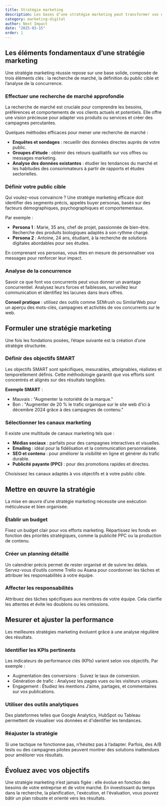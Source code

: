 ```yaml
---
title: Stratégie marketing
description: Les bases d’une stratégie marketing peut transformer vos efforts pour attirer, convertir, et fidéliser vos clients
category: marketing-digital
author: Next Impact
date: "2025-03-15"
order: 1
---
```



## Les éléments fondamentaux d’une stratégie marketing

Une stratégie marketing réussie repose sur une base solide, composée de trois éléments clés : la recherche de marché, la définition du public cible et l’analyse de la concurrence.

### Effectuer une recherche de marché approfondie

La recherche de marché est cruciale pour comprendre les besoins, préférences et comportements de vos clients actuels et potentiels. Elle offre une vision précieuse pour adapter vos produits ou services et créer des campagnes percutantes.

Quelques méthodes efficaces pour mener une recherche de marché :

- **Enquêtes et sondages** : recueillir des données directes auprès de votre public.
- **Groupes d’étude** : obtenir des retours qualitatifs sur vos offres ou messages marketing.
- **Analyse des données existantes** : étudier les tendances du marché et les habitudes des consommateurs à partir de rapports et études sectorielles.

### Définir votre public cible

Qui voulez-vous convaincre ? Une stratégie marketing efficace doit identifier des segments précis, appelés buyer personas, basés sur des facteurs démographiques, psychographiques et comportementaux.

Par exemple :

- **Persona 1** : Marie, 35 ans, chef de projet, passionnée de bien-être. Recherche des produits biologiques adaptés à son rythme chargé.
- **Persona 2** : Antoine, 24 ans, étudiant, à la recherche de solutions digitales abordables pour ses études.

En comprenant vos personas, vous êtes en mesure de personnaliser vos messages pour renforcer leur impact.

### Analyse de la concurrence

Savoir ce que font vos concurrents peut vous donner un avantage concurrentiel. Analysez leurs forces et faiblesses, surveillez leur communication et identifiez les lacunes dans leurs offres.

**Conseil pratique** : utilisez des outils comme SEMrush ou SimilarWeb pour un aperçu des mots-clés, campagnes et activités de vos concurrents sur le web.

## Formuler une stratégie marketing

Une fois les fondations posées, l’étape suivante est la création d’une stratégie structurée.

### Définir des objectifs SMART

Les objectifs SMART sont spécifiques, mesurables, atteignables, réalistes et temporellement définis. Cette méthodologie garantit que vos efforts sont concentrés et alignés sur des résultats tangibles.

**Exemple SMART** :

- Mauvais : "Augmenter la notoriété de la marque."
- Bon : "Augmenter de 20 % le trafic organique sur le site web d’ici à décembre 2024 grâce à des campagnes de contenu."

### Sélectionner les canaux marketing

Il existe une multitude de canaux marketing tels que :

- **Médias sociaux** : parfaits pour des campagnes interactives et visuelles.
- **Emailing** : idéal pour la fidélisation et la communication personnalisée.
- **SEO et contenu** : pour améliorer la visibilité en ligne et générer du trafic durable.
- **Publicité payante (PPC)** : pour des promotions rapides et directes.

Choisissez les canaux adaptés à vos objectifs et à votre public cible.

## Mettre en œuvre la stratégie

La mise en œuvre d’une stratégie marketing nécessite une exécution méticuleuse et bien organisée.

### Établir un budget

Fixez un budget clair pour vos efforts marketing. Répartissez les fonds en fonction des priorités stratégiques, comme la publicité PPC ou la production de contenu.

### Créer un planning détaillé

Un calendrier précis permet de rester organisé et de suivre les délais. Servez-vous d’outils comme Trello ou Asana pour coordonner les tâches et attribuer les responsabilités à votre équipe.

### Affecter les responsabilités

Attribuez des tâches spécifiques aux membres de votre équipe. Cela clarifie les attentes et évite les doublons ou les omissions.

## Mesurer et ajuster la performance

Les meilleures stratégies marketing évoluent grâce à une analyse régulière des résultats.

### Identifier les KPIs pertinents

Les indicateurs de performance clés (KPIs) varient selon vos objectifs. Par exemple :

- Augmentation des conversions : Suivez le taux de conversion.
- Génération de trafic : Analysez les pages vues ou les visiteurs uniques.
- Engagement : Étudiez les mentions J’aime, partages, et commentaires sur vos publications.

### Utiliser des outils analytiques

Des plateformes telles que Google Analytics, HubSpot ou Tableau permettent de visualiser vos données et d'identifier les tendances.

### Réajuster la stratégie

Si une tactique ne fonctionne pas, n’hésitez pas à l’adapter. Parfois, des A/B tests ou des campagnes pilotes peuvent montrer des solutions inattendues pour améliorer vos résultats.

## Évoluez avec vos objectifs

Une stratégie marketing n’est jamais figée : elle évolue en fonction des besoins de votre entreprise et de votre marché. En investissant du temps dans la recherche, la planification, l'exécution, et l'évaluation, vous pouvez bâtir un plan robuste et orienté vers les résultats.

